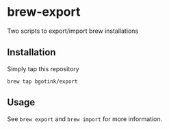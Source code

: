 # brew-export

Two scripts to export/import brew installations

## Installation

Simply tap this repository

```shell
brew tap bgotink/export
```

## Usage

See `brew export` and `brew import` for more information.
